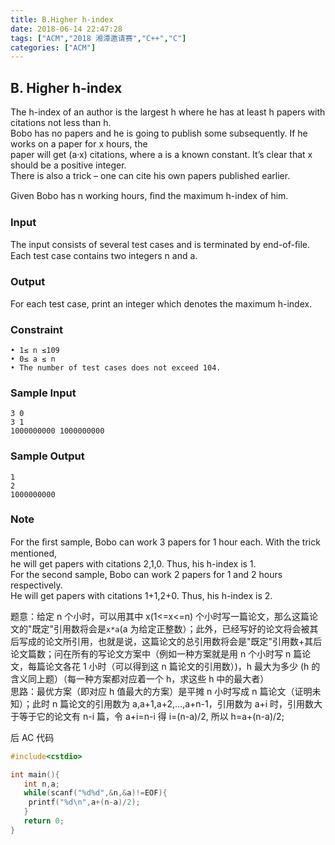 ```yaml
---
title: B.Higher h-index
date: 2018-06-14 22:47:28
tags: ["ACM","2018 湘潭邀请赛","C++","C"]
categories: ["ACM"]
---
```

## B. Higher h-index

The h-index of an author is the largest h where he has at least h papers with citations not less than h.  
Bobo has no papers and he is going to publish some subsequently. If he works on a paper for x hours, the  
paper will get (a·x) citations, where a is a known constant. It’s clear that x should be a positive integer.  
There is also a trick – one can cite his own papers published earlier.   

Given Bobo has n working hours, ﬁnd the maximum h-index of him.
<!--more-->
### Input

The input consists of several test cases and is terminated by end-of-ﬁle.  
Each test case contains two integers n and a.

### Output

For each test case, print an integer which denotes the maximum h-index.

### Constraint

    • 1≤ n ≤109 
    • 0≤ a ≤ n 
    • The number of test cases does not exceed 104.

### Sample Input

    3 0
    3 1
    1000000000 1000000000

### Sample Output

    1
    2
    1000000000

### Note

For the ﬁrst sample, Bobo can work 3 papers for 1 hour each. With the trick mentioned,  
he will get papers with citations 2,1,0. Thus, his h-index is 1.  
For the second sample, Bobo can work 2 papers for 1 and 2 hours respectively.  
He will get papers with citations 1+1,2+0. Thus, his h-index is 2. 

题意：给定 n 个小时，可以用其中 x(1<=x<=n) 个小时写一篇论文，那么这篇论文的"既定"引用数将会是`x*a`(a 为给定正整数）；此外，已经写好的论文将会被其后写成的论文所引用，也就是说，这篇论文的总引用数将会是"既定"引用数+其后论文篇数；问在所有的写论文方案中（例如一种方案就是用 n 个小时写 n 篇论文，每篇论文各花 1 小时（可以得到这 n 篇论文的引用数）)，h 最大为多少 (h 的含义同上题）（每一种方案都对应着一个 h，求这些 h 中的最大者）  
思路：最优方案（即对应 h 值最大的方案）是平摊 n 小时写成 n 篇论文（证明未知）；此时 n 篇论文的引用数为 a,a+1,a+2,...,a+n-1，引用数为 a+i 时，引用数大于等于它的论文有 n-i 篇，令 a+i=n-i 得 i=(n-a)/2, 所以 h=a+(n-a)/2;  

后 AC 代码
```c
#include<cstdio>

int main(){
   int n,a;
   while(scanf("%d%d",&n,&a)!=EOF){
    printf("%d\n",a+(n-a)/2);
   }
   return 0;
}
```